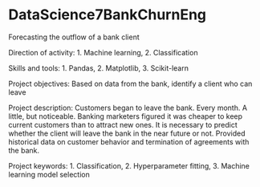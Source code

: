 # DataScience7BankChurnEng

Forecasting the outflow of a bank client

Direction of activity: 1. Machine learning, 2. Classification

Skills and tools: 1. Pandas, 2. Matplotlib, 3. Scikit-learn

Project objectives: Based on data from the bank, identify a client who can leave

Project description: Customers began to leave the bank. Every month. A little, but noticeable. Banking marketers figured it was cheaper to keep current customers than to attract new ones. It is necessary to predict whether the client will leave the bank in the near future or not. Provided historical data on customer behavior and termination of agreements with the bank.

Project keywords: 1. Classification, 2. Hyperparameter fitting, 3. Machine learning model selection
